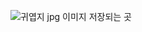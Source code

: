 ![귀엽지 jpg](https://user-images.githubusercontent.com/90363538/132609155-1d7379ed-b56f-4511-8597-936da2b8b3a9.JPG)
이미지 저장되는 곳 
